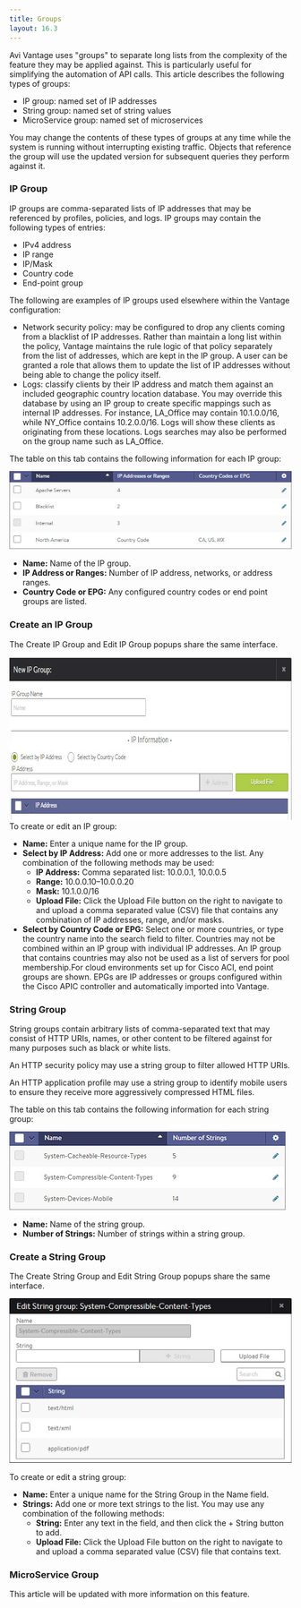 ```yaml
---
title: Groups
layout: 16.3
---
```

Avi Vantage uses "groups" to separate long lists from the complexity of the feature they may be applied against. This is particularly useful for simplifying the automation of API calls. This article describes the following types of groups:

* IP group: named set of IP addresses 
* String group: named set of string values 
* MicroService group: named set of microservices  

You may change the contents of these types of groups at any time while the system is running without interrupting existing traffic. Objects that reference the group will use the updated version for subsequent queries they perform against it.

### IP Group

IP groups are comma-separated lists of IP addresses that may be referenced by profiles, policies, and logs. IP groups may contain the following types of entries:

* IPv4 address 
* IP range 
* IP/Mask 
* Country code 
* End-point group  

The following are examples of IP groups used elsewhere within the Vantage configuration:

* Network security policy: may be configured to drop any clients coming from a blacklist of IP addresses. Rather than maintain a long list within the policy, Vantage maintains the rule logic of that policy separately from the list of addresses, which are kept in the IP group. A user can be granted a role that allows them to update the list of IP addresses without being able to change the policy itself. 
* Logs: classify clients by their IP address and match them against an included geographic country location database. You may override this database by using an IP group to create specific mappings such as internal IP addresses. For instance, LA_Office may contain 10.1.0.0/16, while NY_Office contains 10.2.0.0/16. Logs will show these clients as originating from these locations. Logs searches may also be performed on the group name such as LA_Office.  

The table on this tab contains the following information for each IP group:

<img src="img/template_groups_ip.jpg" alt="">

* **Name:** Name of the IP group. 
* **IP Address or Ranges:** Number of IP address, networks, or address ranges. 
* **Country Code or EPG:** Any configured country codes or end point groups are listed.  

### Create an IP Group

The Create IP Group and Edit IP Group popups share the same interface.

<a href="img/template_groups_create-edit-2.jpg"><img src="img/template_groups_create-edit-2.jpg" alt="template_groups_create-edit" width="764" height="291" class="alignnone size-full wp-image-5112"></a> To create or edit an IP group:

* **Name:** Enter a unique name for the IP group. 
* **Select by IP Address:** Add one or more addresses to the list. Any combination of the following methods may be used:  
    * **IP Address:** Comma separated list: 10.0.0.1, 10.0.0.5 
    * **Range:** 10.0.0.10–10.0.0.20 
    * **Mask:** 10.1.0.0/16 
    * **Upload File:** Click the Upload File button on the right to navigate to and upload a comma separated value (CSV) file that contains any combination of IP addresses, range, and/or masks. 
* **Select by Country Code or EPG:** Select one or more countries, or type the country name into the search field to filter. Countries may not be combined within an IP group with individual IP addresses. An IP group that contains countries may also not be used as a list of servers for pool membership.For cloud environments set up for Cisco ACI, end point groups are shown. EPGs are IP addresses or groups configured within the Cisco APIC controller and automatically imported into Vantage. 

### String Group

String groups contain arbitrary lists of comma-separated text that may consist of HTTP URIs, names, or other content to be filtered against for many purposes such as black or white lists.

An HTTP security policy may use a string group to filter allowed HTTP URIs.

An HTTP application profile may use a string group to identify mobile users to ensure they receive more aggressively compressed HTML files.

The table on this tab contains the following information for each string group:

<img src="img/template_groups_string_tab.jpg" alt="">

* **Name:** Name of the string group. 
* **Number of Strings:** Number of strings within a string group.  

### Create a String Group

The Create String Group and Edit String Group popups share the same interface.

<img src="img/template_groups_string_create-edit.jpg" alt="">

To create or edit a string group:

* **Name:** Enter a unique name for the String Group in the Name field. 
* **Strings:** Add one or more text strings to the list. You may use any combination of the following methods:  
    * **String:** Enter any text in the field, and then click the + String button to add. 
    * **Upload File:** Click the Upload File button on the right to navigate to and upload a comma separated value (CSV) file that contains text.  

### MicroService Group

This article will be updated with more information on this feature.
 